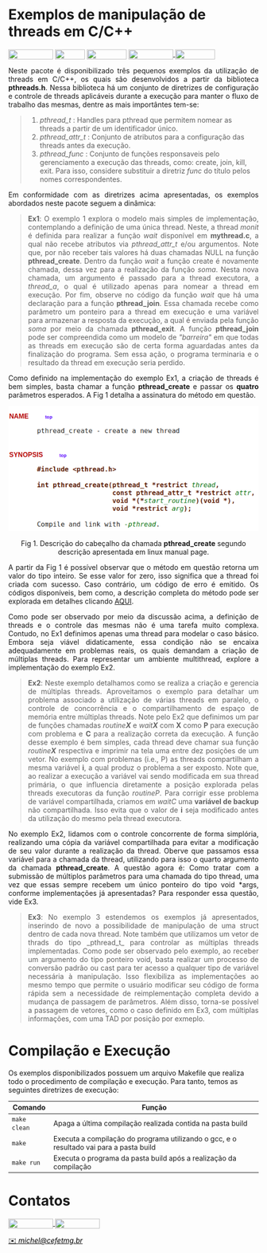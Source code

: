 # Exemplos de manipulação de threads em C/C++


<div style="display: inline-block;">
<img align="center" height="20px" width="90px" src="https://img.shields.io/badge/Maintained%3F-yes-green.svg"/> 
<img align="center" height="20px" width="60px" src="https://img.shields.io/badge/C%2B%2B-00599C?style=for-the-badge&logo=c%2B%2B&logoColor=white"/> 
<img align="center" height="20px" width="80px" src="https://img.shields.io/badge/Made%20for-VSCode-1f425f.svg"/> 
<a href="https://github.com/mpiress/midpy/issues">
<img align="center" height="20px" width="90px" src="https://img.shields.io/badge/contributions-welcome-brightgreen.svg?style=flat"/>
<img align="center" height="20px" width="80px" src="https://badgen.net/badge/license/MIT/green"/>
</a> 
</div>

<p> </p>
<p> </p>

<p align="justify">
Neste pacote é disponibilizado três pequenos exemplos da utilização de threads em C/C++, os quais são desenvolvidos  a partir da biblioteca <b>pthreads.h</b>. Nessa biblioteca há um conjunto de diretrizes de configuração e controle de threads aplicáveis durante a execução para manter o fluxo de trabalho das mesmas, dentre as mais importântes tem-se:
</p>

>
> 1. _pthread_t_ : Handles para pthread que permitem nomear as threads a partir de um identificador único.
> 2. _pthread_attr_t_ : Conjunto de atributos para a configuração das threads antes da execução.
> 3. _pthread_func_ : Conjunto de funções responsaveis pelo gerenciamento a execução das threads, como: create, join, kill, exit. Para isso, considere substituir a diretriz <i>func</i> do título pelos nomes correspondentes.
>

<p align="justify">
Em conformidade com as diretrizes acima apresentadas, os exemplos abordados neste pacote seguem a dinâmica:
</p>

> 
> <p align="justify"> <b>Ex1</b>: O exemplo 1 explora o modelo mais simples de implementação, contemplando a definição de uma única thread. Neste, a thread <i>monit</i> é definida para realizar a função <i>wait</i> disponível em <b>mythread.c</b>, a qual não recebe atributos via <i>pthread_attr_t</i> e/ou argumentos. Note que, por não receber tais valores há duas chamadas NULL na função <b>pthread_create</b>. Dentro da função <i>wait</i> a função create é novamente chamada, dessa vez para a realização da função <i>soma</i>. Nesta nova chamada, um argumento é passado para a thread executora, a <i>thread_a</i>, o qual é utilizado apenas para nomear a thread em execução. Por fim, observe no código da função <i>wait</i> que há uma declaração para a função <b>pthread_join</b>. Essa chamada recebe como parâmetro um ponteiro para a thread em execução e uma variável para armazenar a resposta da execução, a qual é enviada pela função <i>soma</i> por meio da chamada <b>pthread_exit</b>. A função <b>pthread_join</b> pode ser compreendida como um modelo de <i>"barreira"</i> em que todas as threads em execução são de certa forma aguardadas antes da finalização do programa. Sem essa ação, o programa terminaria e o resultado da thread em execução seria perdido. </p>
> 

<p align="justify">
Como definido na implementação do exemplo Ex1, a criação de threads é bem simples, basta chamar a função <b>pthread_create</b> e passar os <b>quatro</b> parâmetros esperados. A Fig 1 detalha a assinatura do método em questão.
</p>

<p align="center">
<img src="imgs/pthreads.png"/> 
</p>
<p align="center"> 
Fig 1. Descrição do cabeçalho da chamada <b>pthread_create</b> segundo descrição apresentada em linux manual page. 
</p>

<p align="justify">
A partir da Fig 1 é possível observar que o método em questão retorna um valor do tipo inteiro. Se esse valor for zero, isso significa que a thread foi criada com sucesso. Caso contrário, um código de erro é emitido. Os códigos disponíveis, bem como, a descrição completa do método pode ser explorada em detalhes clicando <a href="https://man7.org/linux/man-pages/man3/pthread_create.3.html" target="_blank">AQUI</a>.
</p>

<p align="justify">
	Como pode ser observado por meio da discussão acima, a definição de threads e o controle das mesmas não é uma tarefa muito complexa. Contudo, no Ex1 definimos apenas uma thread para modelar o caso básico. Embora seja viável didaticamente, essa condição não se encaixa adequadamente em problemas reais, os quais demandam a criação de múltiplas threads. Para representar um ambiente multithread, explore a implementação do exemplo Ex2. 
</p>

>
> <p align="justify"> <b>Ex2</b>: Neste exemplo detalhamos como se realiza a criação e gerencia de múltiplas threads. Aproveitamos o exemplo para detalhar um problema associado a utilização de várias threads em paralelo, o controle de concorrência e o compartilhamento de espaço de memória entre múltiplas threads. Note pelo Ex2 que definimos um par de funções chamadas <i>routine<b>X</b></i> e <i>wait<b>X</b></i> com <b>X</b> como <b>P</b> para execução com problema e <b>C</b> para a realização correta da execução. A função desse exemplo é bem simples, cada thread deve chamar sua função <i>routine<b>X</b></i> respectiva e imprimir na tela uma entre dez posições de um vetor. No exemplo com problemas (i.e., P) as threads compartilham a mesma variável <b>i</b>, a qual produz o problema a ser exposto. Note que, ao realizar a execução a variável vai sendo modificada em sua thread primária, o que influencia diretamente a posição explorada pelas threads executoras da função <i>routineP</i>. Para corrigir esse problema de variável compartilhada, criamos em <i>waitC</i> uma <b>variável de backup</b> não compartilhada. Isso evita que o valor de <b>i</b> seja modificado antes da utilização do mesmo pela thread executora.</p> 
>


<p align="justify">
No exemplo Ex2, lidamos com o controle concorrente de forma simplória, realizando uma cópia da variável compartilhada para evitar a modificação de seu valor durante a realização da thread. Oberve que passamos essa variável para a chamada da thread, utilizando para isso o quarto argumento da chamada  <b>pthread_create</b>. A questão agora é: Como tratar com a submissão de múltiplos parâmetros para uma chamada do tipo thread, uma vez que essas sempre recebem um único ponteiro do tipo void *args, conforme implementações já apresentadas? Para responder essa questão, vide Ex3. 
</p>

>
> <p align="justify"> <b>Ex3</b>: No exemplo 3 estendemos os exemplos já apresentados, inserindo de novo a possibilidade de manipulação de uma struct dentro de cada nova thread. Note também que utilizamos um vetor de thrads do tipo _pthread_t_ para controlar as múltiplas threads implementadas. Como pode ser observado pelo exemplo, ao receber um argumento do tipo ponteiro void, basta realizar um processo de conversão padrão ou cast para ter acesso a qualquer tipo de variável necessária à manipulação. Isso flexibiliza as implementações ao mesmo tempo que permite o usuário modificar seu código de forma rápida sem a necessidade de reimplementação completa devido a mudança de passagem de parâmetros. Além disso, torna-se possível a passagem de vetores, como o caso definido em Ex3, com múltiplas informações, com uma TAD por posição por exmeplo. </p>
>

# Compilação e Execução

Os exemplos disponibilizados possuem um arquivo Makefile que realiza todo o procedimento de compilação e execução. Para tanto, temos as seguintes diretrizes de execução:


| Comando                |  Função                                                                                           |                     
| -----------------------| ------------------------------------------------------------------------------------------------- |
|  `make clean`          | Apaga a última compilação realizada contida na pasta build                                        |
|  `make`                | Executa a compilação do programa utilizando o gcc, e o resultado vai para a pasta build           |
|  `make run`            | Executa o programa da pasta build após a realização da compilação                                 |


# Contatos

<div style="display: inline-block;">
<a href="https://t.me/michelpires369">
<img align="center" height="20px" width="90px" src="https://img.shields.io/badge/Telegram-2CA5E0?style=for-the-badge&logo=telegram&logoColor=white"/> 
</a>

<a href="https://www.linkedin.com/in/michelpiressilva/">
<img align="center" height="20px" width="90px" src="https://img.shields.io/badge/LinkedIn-0077B5?style=for-the-badge&logo=linkedin&logoColor=white"/>
</a>

</div>

<p> </p>


<a style="color:black" href="mailto:michel@cefetmg.br?subject=[GitHub]%20Source%20Dynamic%20Lists">
✉️ <i>michel@cefetmg.br</i>
</a>


